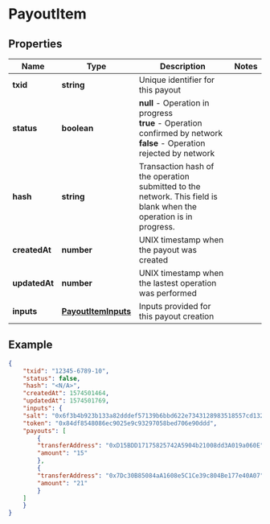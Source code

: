 # PayoutItem

## Properties
Name | Type | Description | Notes
------------ | ------------- | ------------- | -------------
**txid** | **string** | Unique identifier for this payout | 
**status** | **boolean** | <b>null</b> - Operation in progress </br> <b>true</b> - Operation confirmed by network </br> <b>false</b> - Operation rejected by network </br> | 
**hash** | **string** | Transaction hash of the operation submitted to the network. This field is blank when the operation is in progress. | 
**createdAt** | **number** | UNIX timestamp when the payout was created | 
**updatedAt** | **number** | UNIX timestamp when the lastest operation was performed | 
**inputs** | [**PayoutItemInputs**](PayoutItemInputs.md) | Inputs provided for this payout creation | 


## Example

```json
{
    "txid": "12345-6789-10",
    "status": false,
    "hash": "<N/A>",
    "createdAt": 1574501464,
    "updatedAt": 1574501769,
    "inputs": {
    "salt": "0x6f3b4b923b133a82dddef57139b6bbd622e7343128983518557cd13201c5462b",
    "token": "0x84df8548086ec9025e9c93297058bed706e90ddd",
    "payouts": [
        {
        "transferAddress": "0xD15BDD17175825742A5904b21008dd3A019a060E",
        "amount": "15"
        },
        {
        "transferAddress": "0x7Dc30B85084aA1608e5C1Ce39c804Be177e40A07",
        "amount": "21"
        }
    ]
    }
}
```